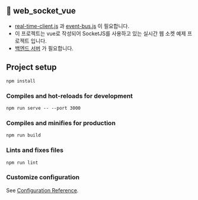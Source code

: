 📌 web_socket_vue
-
* [real-time-client.js](./src/real-time-client.js) 과 [event-bus.js](./src/event-bus.js) 이 필요합니다.
* 이 프로젝트는 vue로 작성되어 SocketJS를 사용하고 있는 실시간 웹 소켓 예제 프로젝트 입니다.
* [백엔드 서버](https://github.com/donghyeon0725/web_socket) 가 필요합니다.

## Project setup
```
npm install
```

### Compiles and hot-reloads for development
```
npm run serve -- --port 3000
```

### Compiles and minifies for production
```
npm run build
```

### Lints and fixes files
```
npm run lint
```

### Customize configuration
See [Configuration Reference](https://cli.vuejs.org/config/).
